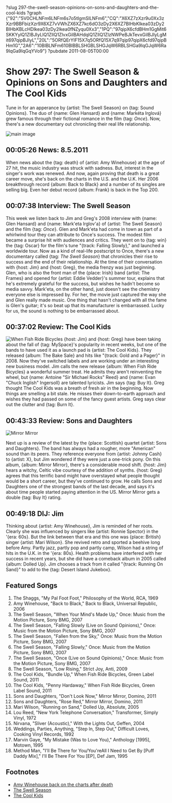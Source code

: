 ?slug 297-the-swell-season-opinions-on-sons-and-daughters-and-the-cool-kids
?graph {"92":"5V0CHLNFm6LNFm6s7o5tIgmSlLNFm6","CQ":"X6XZ7zXzr9u0Xx3zXzr9BBFbizXzr9X6XZ7vVWhZX6XZ7kc6dO3zDy2X6XZ7BIHbKlkea03zDy2BIHbKBLcHDlkea03zDy2lkea0fNZyqu0Xx3","1PQ":"97qipX6cfdBHm1GgMit6SKKYylQ1ZlBJIyLlQ1ZllQ1ZlvxGiIBAHdqlQ1ZllQ1ZlzNWPeBJkTevxGiIBJIyLgMit697qipBJIyL","20L":"5ORfQErYIF15X7q5ORfQ15X7q97qip97qipX6cfd97qipBHm1G","2A6":"10BIBLNFm610BIBBLSHGBLSHGJqW6RBLSHGa9IqGJqW6Ra9IqGa9IqGqYVo9"}
?pubdate 2011-08-05T00:00

# Show 297: The Swell Season & Opinions on Sons and Daughters and The Cool Kids
Tune in for an apperance by {artist: The Swell Season} on {tag: Sound Opinions}. The duo of {name: Glen Hansard} and {name: Markéta Irglová} grew famous through their fictional romance in the film {tag: *Once*}. Now, there's a new documentary out chronicling their real life relationship.

![main image](http://static.soundopinions.org/images/2011/swellseason.jpg)

## 00:05:26 News: 8.5.2011
When news about the {tag: death} of {artist: Amy Winehouse} at the age of 27 hit, the music industry was struck with sadness. But, interest in the singer's work was renewed. And now, again proving that death is a great career move, she's back on the charts in the U.S. and the U.K. Her 2006 breakthrough record {album: Back to Black} and a number of its singles are selling big. Even her debut record {album: Frank} is back in the Top 200.

## 00:07:38 Interview: The Swell Season
This week we listen back to Jim and Greg's 2008 interview with {name: Glen Hansard} and {name: Mark'eta Irglov'a} of {artist: The Swell Season} and the film {tag: *Once*}. Glen and Mark'eta had come in town as part of a whirlwind tour they can attribute to Once's success. The modest film became a surprise hit with audiences and critics. They went on to {tag: win} the {tag: Oscar} for the film's tune "{track: Falling Slowly}," and launched a worldwide tour. Now as a kind of real-life postscript to Once, there's a new documentary called {tag: *The Swell Season*} that chronicles their rise to success and the end of their relationship. At the time of their conversation with {host: Jim} and {host: Greg}, the media frenzy was just beginning. Glen, who is also the front man of the {place: Irish} band {artist: The Frames} and opened for {artist: Eddie Vedder}'s summer tour, explains that he's extremely grateful for the success, but wishes he hadn't become so media savvy. Mark'eta, on the other hand, just doesn't see the chemistry everyone else is impressed by. For her, the movie just captured the way she and Glen really made music. One thing that hasn't changed with all the fame is Glen's guitar; it's so beat up that its manufacturer is embarrassed. Lucky for us, the sound is nothing to be embarrassed about. 

## 00:37:02 Review: The Cool Kids
![When Fish Ride Bicycles](http://is3.mzstatic.com/image/thumb/Music/v4/2e/60/f1/2e60f111-bc77-f244-dc9e-14a1cc43d6e0/source/600x600bb.jpg "275430748/445904209")
{host: Jim} and {host: Greg} have been taking about the fall of {tag: MySpace}'s popularity in recent weeks, but one of the bands to have used it as a launch pad is {artist: The Cool Kids}. They released {album: The Bake Sale} and hits like "{track: Gold and a Pager}" in 2008. Now they've switched labels and are working under an interesting new business model. Jim calls the new release {album: When Fish Ride Bicycles} a wonderful summer treat. He admits they aren't reinventing the wheel, but {name: Antoine "Sir Michael Rocks" Reed} and {name: Evan "Chuck Inglish" Ingersoll} are talented lyricists. Jim says {tag: Buy It}. Greg thought The Cool Kids was a breath of fresh air in the beginning. Now things are smelling a bit stale. He misses their down-to-earth approach and wishes they had passed on some of the fancy guest artists. Greg says clear out the clutter and {tag: Burn It}.

## 00:43:33 Review: Sons and Daughters
![Mirror Mirror](http://cdn4.pitchfork.com/albums/16775/homepage_large.559a4905.jpg "46927094/439379110")

Next up is a review of the latest by the {place: Scottish} quartet {artist: Sons and Daughters}. The band has always had a rougher, more "American" sound than its peers. They reference everyone from {artist: Johnny Cash} to {artist: X}, but Jim wondered if they were just a one-trick pony. On this album, {album: Mirror Mirror}, there's a considerable mood shift. {host: Jim} hears a witchy, Celtic vibe courtesy of the addition of synths. {host: Greg} agrees that this terrific band might have overstayed what people thought would be a short career, but they've continued to grow. He calls Sons and Daughters one of the strongest bands of the last decade, and says it's about time people started paying attention in the US. Mirror Mirror gets a double {tag: Buy It} rating.

## 00:49:18 DIJ: Jim
Thinking about {artist: Amy Winehouse}, Jim is reminded of her roots. Clearly she was influenced by singers like {artist: Ronnie Spector} in the '{era: 60s}. But the link between that era and this one was {place: British} singer {artist: Mari Wilson}. She revived retro and sported a beehive long before Amy. Partly jazz, partly pop and partly camp, Wilson had a string of hits in the U.K. in the '{era: 80s}. Health problems have interfered with her success in recent years, but she did have a comeback album in 2005 called {album: Dolled Up}. Jim chooses a track from it called "{track: Running On Sand}" to add to the {tag: Desert Island Jukebox}.

## Featured Songs
1. The Shaggs, "My Pal Foot Foot," Philosophy of the World, RCA, 1969
2. Amy Winehouse, "Back to Black," Back to Black, Universal Republic, 2006
3. The Swell Season, "When Your Mind's Made Up," Once: Music from the Motion Picture, Sony BMG, 2007
4. The Swell Season, "Falling Slowly (Live on Sound Opinions)," Once: Music from the Motion Picture, Sony BMG, 2007
5. The Swell Season, "Fallen from the Sky," Once: Music from the Motion Picture, Sony BMG, 2007
6. The Swell Season, "Falling Slowly," Once: Music from the Motion Picture, Sony BMG, 2007
7. The Swell Season, "Once (Live on Sound Opinions)," Once: Music from the Motion Picture, Sony BMG, 2007
8. The Swell Season, "Low Rising," Strict Joy, Anti, 2009
9. The Cool Kids, "Bundle Up," When Fish Ride Bicycles, Green Label Sound, 2011
10. The Cool Kids, "Penny Hardaway," When Fish Ride Bicycles, Green Label Sound, 2011
11. Sons and Daughters, "Don't Look Now," Mirror Mirror, Domino, 2011
12. Sons and Daughters, "Rose Red," Mirror Mirror, Domino, 2011
13. Mari Wilson, "Running on Sand," Dolled Up, Absolute, 2005
14. Lou Reed, "New York Telephone Conversation," Transformer, Simply Vinyl, 1972
15. Nirvana, "Sliver (Acoustic)," With the Lights Out, Geffen, 2004
16. Weddings, Parties, Anything, "Step In, Step Out," Difficult Loves, Cooking Vinyl Records, 1992
17. Marvin Gaye, "My Mistake (Was to Love You)," Anthology [1995], Motown, 1995
18. Method Man, "I'll Be There for You/You'reAll I Need to Get By [Puff Daddy Mix]," I'll Be There For You [EP], Def Jam, 1995


## Footnotes
- [Amy Winehouse back on the charts after death](http://www.mtv.com/news/articles/1668396/amy-winehouse-back-to-black-album-chart-eric-church.jhtml)
- [The Swell Season](http://www.theswellseason.com/)
- [The Cool Kids](http://coolxkids.com/)
